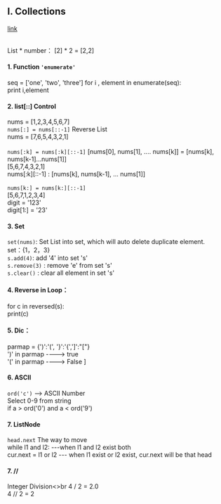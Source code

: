 ## I. Collections
[link](http://www.google.com)

<br>List * number： [2] * 2 =  [2,2]<br> 

#### 1. Function `'enumerate'`
seq = ['one', 'two', 'three']
for i , element in enumerate(seq):<br>
    print i,element

#### 2. list[::] Control
nums = [1,2,3,4,5,6,7]<br>
`nums[:] = nums[::-1]`    Reverse List    <br>
nums = [7,6,5,4,3,2,1]<br><br>
`nums[:k] = nums[:k][::-1]` [nums[0], nums[1], .... nums[k]] = [nums[k], nums[k-1]...nums[1]]<br>
[5,6,7,4,3,2,1]<br>
nums[:k][::-1] : [nums[k], nums[k-1], ... nums[1]]<br><br>
`nums[k:] = nums[k:][::-1] `<br>
[5,6,7,1,2,3,4]
<br>
digit = '123'   <br>
digit[1:] = '23'    <br>

#### 3. Set
`set(nums)`: Set List into set, which will auto delete duplicate element.<br>
set：{1，2，3}<br>
`s.add(4)`: add '4' into set 's'<br>
`s.remove(3)` : remove 'e' from set 's'<br>
`s.clear()` : clear all element in set 's'

#### 4. Reverse in Loop：
for c in reversed(s):   <br>
    print(c)

#### 5. Dic：
parmap = {')':'(', '}':'{',']':"["} <br>
')' in parmap ----> true    <br>
'(' in parmap ----> False   ]<br>

#### 6. ASCII
`ord('c')` --> ASCII Number<br>
Select 0-9 from string<br>
if a > ord('0') and a < ord('9')<br>

#### 7. ListNode
`head.next` The way to move<br>
while l1 and l2: ---when l1 and l2 exist both <br>
cur.next = l1 or l2 --- when l1 exist or l2 exist, cur.next will be that head<br>

#### 7. //
Integer Division<>br
4 / 2 = 2.0<br>
4 // 2 = 2<br>

